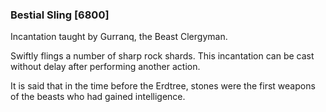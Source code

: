 ### Bestial Sling [6800]

Incantation taught by Gurranq, the Beast Clergyman.

Swiftly flings a number of sharp rock shards. This incantation can be cast without delay after performing another action.

It is said that in the time before the Erdtree, stones were the first weapons of the beasts who had gained intelligence.